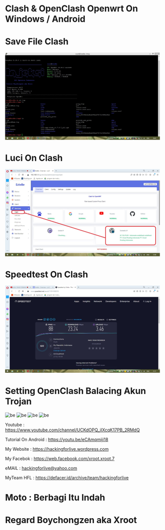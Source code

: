 # Clash & OpenClash Openwrt On Windows / Android

# Save File Clash
![be](https://raw.githubusercontent.com/boychongzen18/Clash-OpenWRT/main/terminal.jpg)

# Luci On Clash
![be](https://raw.githubusercontent.com/boychongzen18/Clash-OpenWRT/main/clash.jpg)
# Speedtest On Clash
![be](https://raw.githubusercontent.com/boychongzen18/Clash-OpenWRT/main/speedtest.jpg)

# Setting OpenClash Balacing Akun Trojan

![be](https://raw.githubusercontent.com/boychongzen18/Clash_End_OpenClash_OpenWRT/main/1.jpg)
![be](https://raw.githubusercontent.com/boychongzen18/Clash_End_OpenClash_OpenWRT/main/2.jpg)
![be](https://raw.githubusercontent.com/boychongzen18/Clash_End_OpenClash_OpenWRT/main/3.jpg)
![be](https://raw.githubusercontent.com/boychongzen18/Clash_End_OpenClash_OpenWRT/main/4.jpg)



Youtube      : https://www.youtube.com/channel/UCKdOPQ_iIXcqK17PB_2RMdQ

Tutorial On Android : https://youtu.be/eCAmqmiji18

My Website    : https://hackingforlive.wordpress.com

My Facebok    : https://web.facebook.com/xroot.xroot.7

eMAIL         : hackingforlive@yahoo.com      

MyTeam HFL    : https://defacer.id/archive/team/hackingforlive

# Moto : Berbagi Itu Indah

# Regard Boychongzen aka Xroot
